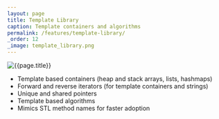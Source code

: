 ```yaml
---
layout: page
title: Template Library
caption: Template containers and algorithms
permalink: /features/template-library/
_order: 12
_image: template_library.png
---
```


![{{page.title}}](/img/features/{{page._image}})

- Template based containers (heap and stack arrays, lists, hashmaps)
- Forward and reverse iterators (for template containers and strings)
- Unique and shared pointers
- Template based algorithms
- Mimics STL method names for faster adoption
